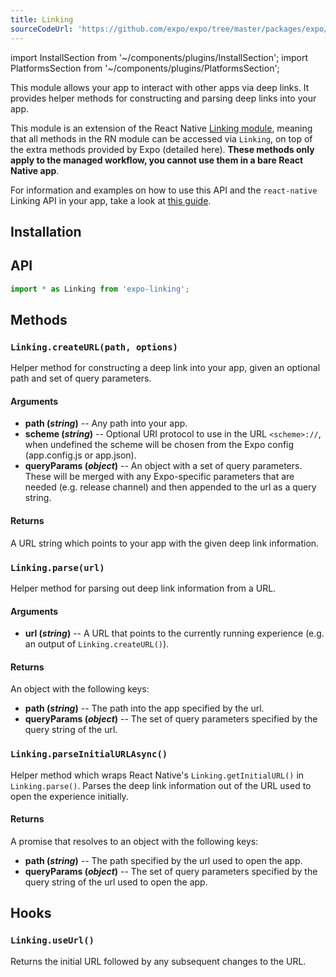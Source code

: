 ```yaml
---
title: Linking
sourceCodeUrl: 'https://github.com/expo/expo/tree/master/packages/expo/src/Linking'
---
```


import InstallSection from '~/components/plugins/InstallSection';
import PlatformsSection from '~/components/plugins/PlatformsSection';

This module allows your app to interact with other apps via deep links. It provides helper methods for constructing and parsing deep links into your app.

This module is an extension of the React Native [Linking module](https://reactnative.dev/docs/linking.html), meaning that all methods in the RN module can be accessed via `Linking`, on top of the extra methods provided by Expo (detailed here). **These methods only apply to the managed workflow, you cannot use them in a bare React Native app**.

For information and examples on how to use this API and the `react-native` Linking API in your app, take a look at [this guide](../../../workflow/linking.md).

<PlatformsSection android emulator ios simulator web />

## Installation

<InstallSection packageName="expo-linking" />

## API

```js
import * as Linking from 'expo-linking';
```

## Methods

### `Linking.createURL(path, options)`

Helper method for constructing a deep link into your app, given an optional path and set of query parameters.

#### Arguments

- **path (_string_)** -- Any path into your app.
- **scheme (_string_)** -- Optional URI protocol to use in the URL `<scheme>://`, when undefined the scheme will be chosen from the Expo config (app.config.js or app.json).
- **queryParams (_object_)** -- An object with a set of query parameters. These will be merged with any Expo-specific parameters that are needed (e.g. release channel) and then appended to the url as a query string.

#### Returns

A URL string which points to your app with the given deep link information.

### `Linking.parse(url)`

Helper method for parsing out deep link information from a URL.

#### Arguments

- **url (_string_)** -- A URL that points to the currently running experience (e.g. an output of `Linking.createURL()`).

#### Returns

An object with the following keys:

- **path (_string_)** -- The path into the app specified by the url.
- **queryParams (_object_)** -- The set of query parameters specified by the query string of the url.

### `Linking.parseInitialURLAsync()`

Helper method which wraps React Native's `Linking.getInitialURL()` in `Linking.parse()`. Parses the deep link information out of the URL used to open the experience initially.

#### Returns

A promise that resolves to an object with the following keys:

- **path (_string_)** -- The path specified by the url used to open the app.
- **queryParams (_object_)** -- The set of query parameters specified by the query string of the url used to open the app.

## Hooks

### `Linking.useUrl()`

Returns the initial URL followed by any subsequent changes to the URL.
